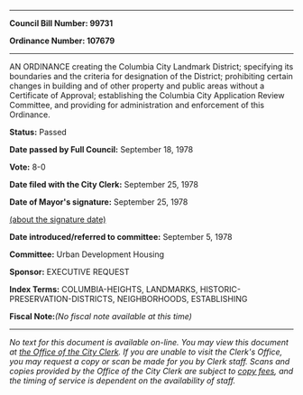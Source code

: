 

********

**Council Bill Number: 99731**
   
**Ordinance Number: 107679**
********

 AN ORDINANCE creating the Columbia City Landmark District; specifying its boundaries and the criteria for designation of the District; prohibiting certain changes in building and of other property and public areas without a Certificate of Approval; establishing the Columbia City Application Review Committee, and providing for administration and enforcement of this Ordinance.

**Status:** Passed
   
**Date passed by Full Council:** September 18, 1978
   
**Vote:** 8-0
   
**Date filed with the City Clerk:** September 25, 1978
   
**Date of Mayor's signature:** September 25, 1978
   
[(about the signature date)](/~public/approvaldate.htm)
   
   
   
**Date introduced/referred to committee:** September 5, 1978
   
**Committee:** Urban Development Housing
   
**Sponsor:** EXECUTIVE REQUEST
   
   
**Index Terms:** COLUMBIA-HEIGHTS, LANDMARKS, HISTORIC-PRESERVATION-DISTRICTS, NEIGHBORHOODS, ESTABLISHING

**Fiscal Note:**_(No fiscal note available at this time)_
********

_No text for this document is available on-line. You may view this document at [the Office of the City Clerk](http://www.seattle.gov/leg/clerk/contactUs.htm). If you are unable to visit the Clerk's Office, you may request a copy or scan be made for you by Clerk staff. Scans and copies provided by the Office of the City Clerk are subject to [copy fees](http://clerk.seattle.gov/~public/clerkfees.htm), and the timing of service is dependent on the availability of staff._

